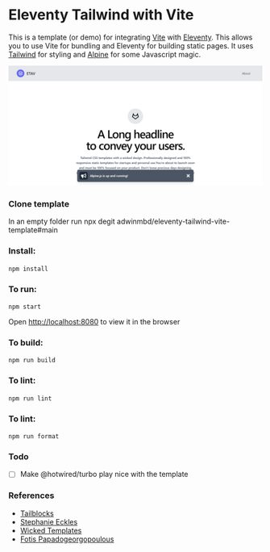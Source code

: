 # Eleventy Tailwind with Vite

This is a template (or demo) for integrating [Vite](https://vitejs.dev) with [Eleventy](https://www.11ty.dev/). This allows you to use Vite for bundling and Eleventy for building static pages. It uses [Tailwind](https://tailwindcss.com) for styling and [Alpine](https://github.com/alpinejs/alpine) for some Javascript magic.

![screenshot](etav.png)

### Clone template

In an empty folder run npx degit adwinmbd/eleventy-tailwind-vite-template#main

### Install:

```
npm install
```

### To run:

```
npm start
```

Open [http://localhost:8080](http://localhost:8080) to view it in the browser

### To build:

```
npm run build
```

### To lint:

```
npm run lint
```

### To lint:

```
npm run format
```

### Todo

- [ ] Make @hotwired/turbo play nice with the template

### References

- [Tailblocks](https://tailblocks.cc)
- [Stephanie Eckles](https://github.com/5t3ph/smol-11ty-starter)
- [Wicked Templates](https://blocks.wickedtemplates.com)
- [Fotis Papadogeorgopoulous](https://github.com/fpapado/eleventy-with-vite)
